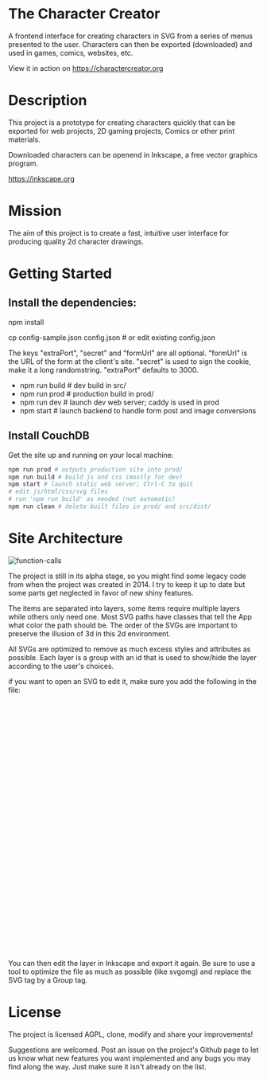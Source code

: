# The Character Creator
A frontend interface for creating characters in SVG from a series of menus presented to the user. Characters can then be exported (downloaded) and used in games, comics, websites, etc.

View it in action on https://charactercreator.org

# Description

This project is a prototype for creating characters quickly that can be exported for web projects, 2D gaming projects, Comics or other print materials.

Downloaded characters can be openend in Inkscape, a free vector graphics program.

https://inkscape.org

# Mission

The aim of this project is to create a fast, intuitive user interface for producing quality 2d character drawings.

# Getting Started

## Install the dependencies:

npm install

cp config-sample.json config.json # or edit existing config.json

The keys "extraPort", "secret" and "formUrl" are all optional. "formUrl" is the URL of the form at the client's site. "secret" is used to sign the cookie, make it a long randomstring. "extraPort" defaults to 3000.

- npm run build # dev build in src/
- npm run prod # production build in prod/
- npm run dev # launch dev web server; caddy is used in prod
- npm start # launch backend to handle form post and image conversions

## Install CouchDB

Get the site up and running on your local machine:

```sh
npm run prod # outputs production site into prod/
npm run build # build js and css (mostly for dev)
npm start # launch static web server; Ctrl-C to quit
# edit js/html/css/svg files
# run 'npm run build' as needed (not automatic)
npm run clean # delete built files in prod/ and src/dist/
```


# Site Architecture

![function-calls](https://raw.githubusercontent.com/ubik23/charactercreator/master/scripts/function-calls.jpg)

The project is still in its alpha stage, so you might find some legacy code from when the project was created in 2014. I try to keep it up to date but some parts get neglected in favor of new shiny features.

The items are separated into layers, some items require multiple layers while others only need one. Most SVG paths have classes that tell the App what color the path should be. The order of the SVGs are important to preserve the illusion of 3d in this 2d environment.

All SVGs are optimized to remove as much excess styles and attributes as possible. Each layer is a group with an id that is used to show/hide the layer according to the user's choices.

if you want to open an SVG to edit it, make sure you add the following in the file:

<svg viewBox="10 50 540 540">
[...]
</svg>

You can then edit the layer in Inkscape and export it again. Be sure to use a tool to optimize the file as much as possible (like svgomg) and replace the SVG tag by a Group tag.

# License

The project is licensed AGPL, clone, modify and share your improvements!

Suggestions are welcomed. Post an issue on the project's Github page to let us know what new features you want implemented and any bugs you may find along the way. Just make sure it isn't already on the list.

